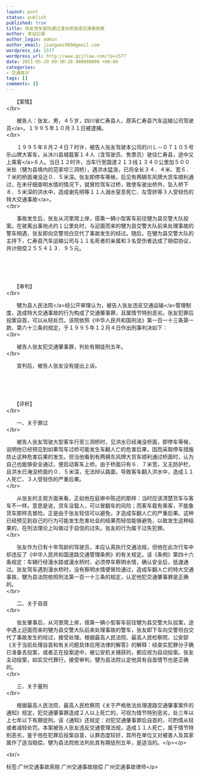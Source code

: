 ```yaml
---
layout: post
status: publish
published: true
title: 张友驾车冒险通过漫水桥造成交通事故案
author: 本站记者
author_login: admin
author_email: jiangwei909@gmail.com
wordpress_id: 1577
wordpress_url: http://www.gzjtlaw.com/?p=1577
date: 2011-05-29 09:30:28.000000000 +08:00
categories:
- 交通常识
tags: []
comments: []
---
```

<p><p>　　【案情】<br><&#47;br><p>　　被告人：张友，男，４５岁，四川省仁寿县人，原系仁寿县汽车运输公司<a>驾驶员<&#47;a>。１９９５年１０月３１日被逮捕。<br><&#47;br><p>　　１９９５年８月２４日７时许，被告人张友驾驶本公司的川Ｌ－０７１０５号乐山牌大客车，从沐川县城载客１４人（含驾驶员、售票员）驶往仁寿县，途中又上<a>乘客<&#47;a>６人。当日１２时许，当车行至国道２１３线１３４０公里加５００米处（犍为县境内的范家坝三洞桥），遇洪水猛涨，已将全长３４．４米、宽６．７米的桥面淹没近０．５米深。张友即停车等候，后见有两辆东风牌大货车顺利通过，在未仔细查明水情的情况下，就冒险驾车过桥，致使车驶出桥外，坠入桥下８．５米深的洪水中，造成谢先明等１１人溺水窒息死亡、左雪娇等３人受轻伤的特大<a>交通事故<&#47;a>。<br><&#47;br><p>　　事故发生后，张友从河里爬上岸，搭乘一辆小型客车前往犍为县交警大队投案。在驶离出事地点约１公里处时，与迎面而来的犍为县交警大队前来处理事故的警车相遇，张友即向交警坦白交代了事故发生的经过。随后，在犍为县交警大队的主持下，仁寿县汽车运输公司与１１名死者的亲属和３名受伤者达成了赔偿协议，共计赔偿２５５４１３．９５元。<p>　　<p>　　<p>　　【审判】<br><&#47;br><p>　　犍为县<a>人民法院<&#47;a>经公开审理认为，被告人张友违反<a>交通运输<&#47;a>管理制度，造成特大交通事故的行为构成了交通肇事罪，且属情节特别恶劣。张友犯罪后投案自首，可以从轻处罚。该院依照《中华人民共和国刑法》第一百一十三条第一款、第六十三条的规定，于１９９５年１２月４日作出刑事判决如下：<br><&#47;br><p>　　被告人张友犯交通肇事罪，判处有期徒刑五年。<br><&#47;br><p>　　宣判后，被告人张友没有提出上诉。<p>　　<p>　　<p>　　【评析】<br><&#47;br><p>　　一、关于罪过<br><&#47;br><p>　　被告人张友驾驶大型客车行至三洞桥时，见洪水已经淹没桥面，即停车等候，说明他已经预见到如果驾车过桥可能发生车翻人亡的危害后果，因而采取停车措施防止这种危害后果的发生。但当他看到有两辆东风牌大货车顺利通过桥面时，认为自己也能够安全通过，便启动客车上桥。由于桥面只有６．７米宽，又无防护栏，且洪水已淹没桥面约０．５米深，无法辩认路面，导致客车翻入洪水中，造成１１人死亡、３人受轻伤的严重后果。<br><&#47;br><p>　　从张友的主观方面来看，正如他在庭审中陈述的那样：当时应该清楚货车与客车不一样。意思是说，货车没载人，可以冒翻车的风险；而客车载有乘客，不能象货车那样去冒险。正是由于张友轻信可以避免，才造成车翻人亡的严重后果。这种已经预见到自己的行为可能发生危害社会的结果而轻信能够避免，以致发生这种结果的，在刑法理论上叫做过于自信的过失。张友的行为属于过失犯罪。<br><&#47;br><p>　　张友作为已有十年驾龄的驾驶员，本应认真执行交通法规，但他在此次行车中却违反了《中华人民共和国道路交通管理条例》的有关规定。该《条例》第四十六条规定：车辆行经漫水路或漫水桥时，必须停车察明水情，确认安全后，低速通过。张友驾车遇到漫水桥时，没有察明水情便冒险通过，造成车翻人亡的特大交通事故，犍为县法院依照刑法第一百一十三条的规定，认定他犯交通肇事罪是正确的。<br><&#47;br><p>　　二、关于自首<br><&#47;br><p>　　张友肇事后，从河里爬上岸，搭乘一辆小型客车前往犍为县交警大队投案，途中遇上迎面而来的犍为县交警大队前来处理事故的警车，张友即下车向交警坦白交代了事故发生的经过，接受处理。根据最高人民法院、最高人民检察院、公安部《关于当前处理自首和有关问题具体应用法律的解答》的解释：经查实犯罪分子确已准备去投案，或者正在投案途中，被公安机关捕获的，都应视为自动投案。张友主动投案，如实交代罪行，接受审判，犍为县法院认定他具有自首情节也是正确的。<br><&#47;br><p>　　三、关于量刑<br><&#47;br><p>　　根据最高人民法院、最高人民检察院《关于严格依法处理道路交通肇事案件的通知》规定，犯交通肇事罪造成２人以上死亡的，可视为情节特别恶劣，处三年以上七年以下有期徒刑。该《通知》还规定：对犯交通肇事罪后自首的，可酌情从轻或者减轻处罚。本案被告人张友违反交通管理法规，造成１１人死亡，属于情节特别恶劣，鉴于他在犯罪后投案自首，认罪态度较好，其所在单位又对被害人及其家属作了适当赔偿，犍为县法院依法判处其有期徒刑五年，是适当的。<&#47;p><&#47;p><br&#47;><p>标签:广州交通事故索赔 广州交通事故赔偿 广州交通事故律师<&#47;p>
